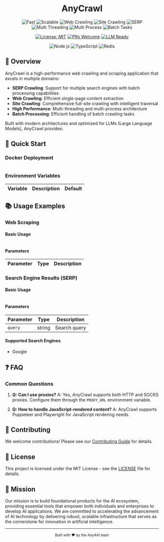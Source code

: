 <div align="center">

<h1>
  AnyCrawl
</h1>

<img src="https://img.shields.io/badge/⚡-Fast-blue" alt="Fast"/>
<img src="https://img.shields.io/badge/🚀-Scalable-orange" alt="Scalable"/>
<img src="https://img.shields.io/badge/🕷️-Web%20Crawling-ff69b4" alt="Web Crawling"/>
<img src="https://img.shields.io/badge/🌐-Site%20Crawling-9cf" alt="Site Crawling"/>
<img src="https://img.shields.io/badge/🔍-SERP%20(Multi%20Engines)-green" alt="SERP"/>
<img src="https://img.shields.io/badge/⚙️-Multi%20Threading-yellow" alt="Multi Threading"/>
<img src="https://img.shields.io/badge/🔄-Multi%20Process-purple" alt="Multi Process"/>
<img src="https://img.shields.io/badge/📦-Batch%20Tasks-red" alt="Batch Tasks"/>

[![License: MIT](https://img.shields.io/badge/License-MIT-yellow.svg)](https://opensource.org/licenses/MIT)
[![PRs Welcome](https://img.shields.io/badge/PRs-welcome-brightgreen.svg)](http://makeapullrequest.com)
[![LLM Ready](https://img.shields.io/badge/LLM-Ready-blueviolet)](https://github.com/any4ai/anycrawl)

<p align="center">
  <img src="https://img.shields.io/badge/Node.js-339933?style=for-the-badge&logo=nodedotjs&logoColor=white" alt="Node.js"/>
  <img src="https://img.shields.io/badge/TypeScript-007ACC?style=for-the-badge&logo=typescript&logoColor=white" alt="TypeScript"/>
  <img src="https://img.shields.io/badge/Redis-DC382D?style=for-the-badge&logo=redis&logoColor=white" alt="Redis"/>
</p>

</div>

## 📖 Overview

AnyCrawl is a high-performance web crawling and scraping application that excels in multiple domains:

- **SERP Crawling**: Support for multiple search engines with batch processing capabilities
- **Web Crawling**: Efficient single-page content extraction
- **Site Crawling**: Comprehensive full-site crawling with intelligent traversal
- **High Performance**: Multi-threading and multi-process architecture
- **Batch Processing**: Efficient handling of batch crawling tasks

Built with modern architectures and optimized for LLMs (Large Language Models), AnyCrawl provides:

## 🚀 Quick Start

### Docker Deployment

```bash

```

### Environment Variables

| Variable | Description | Default |
| -------- | ----------- | ------- |

## 📚 Usage Examples

### Web Scraping

#### Basic Usage

```typescript

```

#### Parameters

| Parameter | Type | Description |
| --------- | ---- | ----------- |

### Search Engine Results (SERP)

#### Basic Usage

```typescript

```

#### Parameters

| Parameter | Type   | Description  |
| --------- | ------ | ------------ |
| `query`   | string | Search query |

#### Supported Search Engines

- Google

## ❓ FAQ

### Common Questions

1. **Q: Can I use proxies?**
   A: Yes, AnyCrawl supports both HTTP and SOCKS proxies. Configure them through the `PROXY_URL` environment variable.

2. **Q: How to handle JavaScript-rendered content?**
   A: AnyCrawl supports Puppeteer and Playwright for JavaScript rendering needs.

## 🤝 Contributing

We welcome contributions! Please see our [Contributing Guide](CONTRIBUTING.md) for details.

## 📄 License

This project is licensed under the MIT License - see the [LICENSE](LICENSE) file for details.

## 🎯 Mission

Our mission is to build foundational products for the AI ecosystem, providing essential tools that empower both individuals and enterprises to develop AI applications. We are committed to accelerating the advancement of AI technology by delivering robust, scalable infrastructure that serves as the cornerstone for innovation in artificial intelligence.

---

<div align="center">
  <sub>Built with ❤️ by the Any4AI team</sub>
</div>
